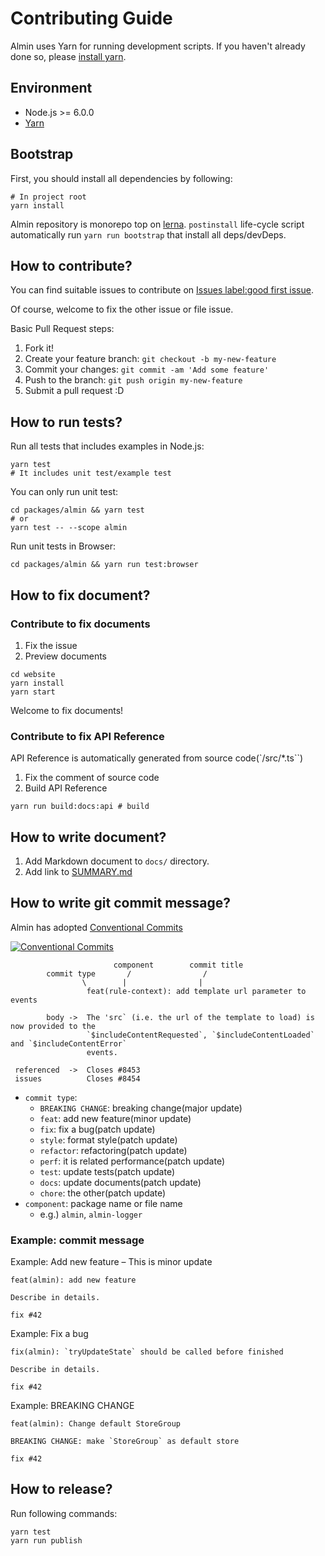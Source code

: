 # Contributing Guide

Almin uses Yarn for running development scripts.
If you haven't already done so, please [install yarn](https://yarnpkg.com/en/docs/install).

## Environment

- Node.js >= 6.0.0
- [Yarn](https://yarnpkg.com/en/docs/install)

## Bootstrap

First, you should install all dependencies by following:

    # In project root
    yarn install
    
Almin repository is monorepo top on [lerna](https://github.com/lerna/lerna "lerna").
`postinstall` life-cycle script automatically run `yarn run bootstrap` that install all deps/devDeps.

## How to contribute?

You can find suitable issues to contribute on [Issues label:good first issue](https://github.com/almin/almin/labels/good%20first%20issue).

Of course, welcome to fix the other issue or file issue. 

Basic Pull Request steps:

1. Fork it!
2. Create your feature branch: `git checkout -b my-new-feature`
3. Commit your changes: `git commit -am 'Add some feature'`
4. Push to the branch: `git push origin my-new-feature`
5. Submit a pull request :D

## How to run tests?

Run all tests that includes examples in Node.js:

    yarn test
    # It includes unit test/example test

You can only run unit test:

    cd packages/almin && yarn test
    # or
    yarn test -- --scope almin

Run unit tests in Browser:

    cd packages/almin && yarn run test:browser

## How to fix document?

### Contribute to fix documents

1. Fix the issue
2. Preview documents

```
cd website
yarn install
yarn start
```

Welcome to fix documents!

### Contribute to fix API Reference

API Reference is automatically generated from source code(`/src/*.ts``)

1. Fix the comment of source code
2. Build API Reference

```
yarn run build:docs:api # build
```

## How to write document?

1. Add Markdown document to `docs/` directory.
2. Add link to [SUMMARY.md](../SUMMARY.md)

## How to write git commit message?

Almin has adopted [Conventional Commits](https://conventionalcommits.org/ "Conventional Commits")

[![Conventional Commits](https://img.shields.io/badge/Conventional%20Commits-1.0.0-yellow.svg)](https://conventionalcommits.org)

```
                       component        commit title
        commit type       /                /      
                \        |                |
                 feat(rule-context): add template url parameter to events

        body ->  The 'src` (i.e. the url of the template to load) is now provided to the
                 `$includeContentRequested`, `$includeContentLoaded` and `$includeContentError`
                 events.

 referenced  ->  Closes #8453
 issues          Closes #8454
```

- `commit type`:
    - `BREAKING CHANGE`: breaking change(major update)
    - `feat`: add new feature(minor update)
    - `fix`: fix a bug(patch update)
    - `style`: format style(patch update)
    - `refactor`: refactoring(patch update)
    - `perf`: it is related performance(patch update)
    - `test`: update tests(patch update)
    - `docs`: update documents(patch update)
    - `chore`: the other(patch update)
- `component`: package name or file name
    - e.g.) `almin`, `almin-logger`

### Example: commit message

Example: Add new feature – This is minor update

```
feat(almin): add new feature

Describe in details.

fix #42
```

Example: Fix a bug

```
fix(almin): `tryUpdateState` should be called before finished 

Describe in details.

fix #42
```

Example: BREAKING CHANGE

```
feat(almin): Change default StoreGroup

BREAKING CHANGE: make `StoreGroup` as default store

fix #42
```



## How to release?

Run following commands:

```
yarn test
yarn run publish
```
